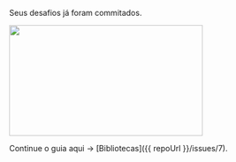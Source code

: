 Seus desafios já foram commitados.

<img src="https://i.giphy.com/media/s4VoCsFz8prlhSFCeS/giphy.webp" width="350" height="200" />

Continue o guia aqui -> [Bibliotecas]({{ repoUrl }}/issues/7).
